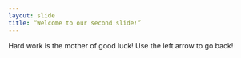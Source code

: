 ```yaml
---
layout: slide
title: “Welcome to our second slide!”
---
```

Hard work is the mother of good luck!
Use the left arrow to go back!
